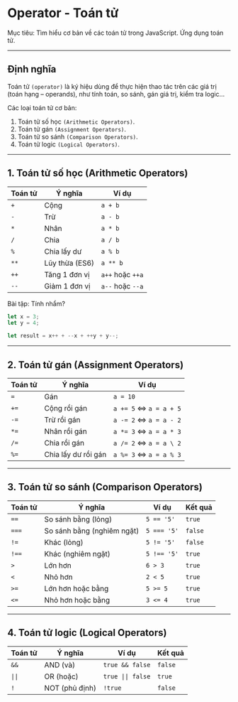 # Operator - Toán tử

Mục tiêu:
Tìm hiểu cơ bản về các toán tử trong JavaScript.
Ứng dụng toán tử.

---
## Định nghĩa
Toán tử `(operator)` là ký hiệu dùng để thực hiện thao tác trên các giá trị (toán hạng – operands), như tính toán, so sánh, gán giá trị, kiểm tra logic...

Các loại toán tử cơ bản:
1. Toán tử số học `(Arithmetic Operators)`.
2. Toán tử gán `(Assignment Operators)`.
3. Toán tử so sánh `(Comparison Operators)`.
4. Toán tử logic `(Logical Operators)`.

---
## 1. Toán tử số học (Arithmetic Operators)
| Toán tử | Ý nghĩa        | Ví dụ            |
| ------- | -------------- | ---------------- |
| `+`     | Cộng           | `a + b`          |
| `-`     | Trừ            | `a - b`          |
| `*`     | Nhân           | `a * b`          |
| `/`     | Chia           | `a / b`          |
| `%`     | Chia lấy dư    | `a % b`          |
| `**`    | Lũy thừa (ES6) | `a ** b`         |
| `++`    | Tăng 1 đơn vị  | `a++` hoặc `++a` |
| `--`    | Giảm 1 đơn vị  | `a--` hoặc `--a` |

Bài tập: Tính nhẩm?
```js
let x = 3;
let y = 4;

let result = x++ + --x + ++y + y--;
```

---
## 2. Toán tử gán (Assignment Operators)
| Toán tử | Ý nghĩa             | Ví dụ                    |
| ------- | ------------------- | ------------------------ |
| `=`     | Gán                 | `a = 10`                 |
| `+=`    | Cộng rồi gán        | `a += 5` <=> `a = a + 5` |
| `-=`    | Trừ rồi gán         | `a -= 2` <=> `a = a - 2` |
| `*=`    | Nhân rồi gán        | `a *= 3` <=> `a = a * 3` |
| `/=`    | Chia rồi gán        | `a /= 2` <=> `a = a \ 2` |
| `%=`    | Chia lấy dư rồi gán | `a %= 3` <=> `a = a % 3` |

---
## 3. Toán tử so sánh (Comparison Operators)
| Toán tử | Ý nghĩa                    | Ví dụ       | Kết quả |
| ------- | -------------------------- | ----------- | ------- |
| `==`    | So sánh bằng (lỏng)        | `5 == '5'`  | `true`  |
| `===`   | So sánh bằng (nghiêm ngặt) | `5 === '5'` | `false` |
| `!=`    | Khác (lỏng)                | `5 != '5'`  | `false` |
| `!==`   | Khác (nghiêm ngặt)         | `5 !== '5'` | `true`  |
| `>`     | Lớn hơn                    | `6 > 3`     | `true`  |
| `<`     | Nhỏ hơn                    | `2 < 5`     | `true`  |
| `>=`    | Lớn hơn hoặc bằng          | `5 >= 5`    | `true`  |
| `<=`    | Nhỏ hơn hoặc bằng          | `3 <= 4`    | `true`  |

---
## 4. Toán tử logic (Logical Operators)
| Toán tử   | Ý nghĩa        | Ví dụ             | Kết quả   | 
| --------- | -------------- | ------------------| --------- | 
| `&&`      | AND (và)       | `true && false`   | `false`   |
| `\|\|`    | OR (hoặc)      | `true \|\| false` | `true`    |  
| `!`       | NOT (phủ định) | `!true`           | `false`   |
